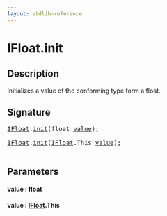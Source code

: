 ```yaml
---
layout: stdlib-reference
---
```


# IFloat\.init

## Description

Initializes a value of the conforming type form a <span class='code'><span class="code_keyword">float</span></span>.




## Signature 

<pre>
<a href="../index.md" class="code_type">IFloat</a>.<a href=".">init</a>(<span class="code_keyword">float</span> <a href=".#decl-value" class="code_param">value</a>);

<a href="../index.md" class="code_type">IFloat</a>.<a href=".">init</a>(<a href="../index.md" class="code_type">IFloat</a>.<span class="code_keyword">This</span> <a href=".#decl-value" class="code_param">value</a>);

</pre>

## Parameters

####  <a id="decl-value"></a>value  : float
####  <a id="decl-value"></a>value  : [IFloat](../index.md)\.This

